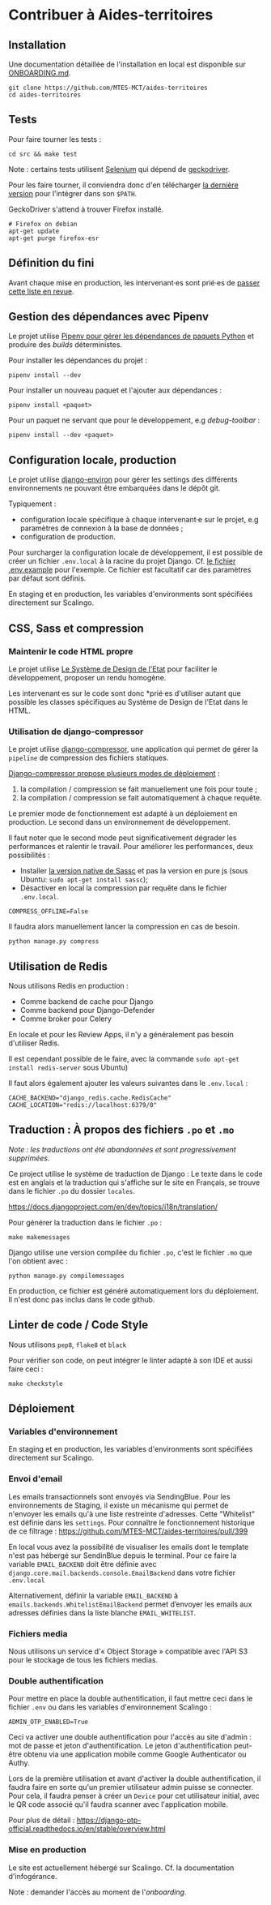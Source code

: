 # Contribuer à Aides-territoires

## Installation

Une documentation détaillée de l'installation en local est disponible sur [ONBOARDING.md](./ONBOARDING.md).

```
git clone https://github.com/MTES-MCT/aides-territoires
cd aides-territoires
```

## Tests

Pour faire tourner les tests :

```
cd src && make test
```

Note : certains tests utilisent [Selenium](https://selenium-python.readthedocs.io/index.html)
qui dépend de [geckodriver](https://firefox-source-docs.mozilla.org/testing/geckodriver/geckodriver/).

Pour les faire tourner, il conviendra donc d'en télécharger
[la dernière version](https://github.com/mozilla/geckodriver/releases) pour
l'intégrer dans son `$PATH`.

GeckoDriver s'attend à trouver Firefox installé.

    # Firefox on debian
    apt-get update
    apt-get purge firefox-esr

## Définition du fini

Avant chaque mise en production, les intervenant·es sont prié·es de [passer
cette liste en revue](./DOD.md).

## Gestion des dépendances avec Pipenv

Le projet utilise [Pipenv pour gérer les dépendances de paquets
Python](https://pipenv.readthedocs.io/en/latest/) et produire des *builds*
déterministes.

Pour installer les dépendances du projet :

    pipenv install --dev

Pour installer un nouveau paquet et l'ajouter aux dépendances :

    pipenv install <paquet>

Pour un paquet ne servant que pour le développement, e.g *debug-toolbar* :

    pipenv install --dev <paquet>

## Configuration locale, production

Le projet utilise [django-environ](http://django-environ.readthedocs.io/) pour
gérer les settings des différents environnements ne pouvant être embarquées
dans le dépôt git.

Typiquement :

 * configuration locale spécifique à chaque intervenant·e sur le projet, e.g
   paramètres de connexion à la base de données ;
 * configuration de production.

Pour surcharger la configuration locale de développement, il est possible de
créer un fichier `.env.local` à la racine du projet Django. Cf. [le fichier
.env.example](./src/.env.example) pour l'exemple. Ce fichier est facultatif car
des paramètres par défaut sont définis.

En staging et en production, les variables d'environments sont spécifiées directement sur Scalingo.

## CSS, Sass et compression

### Maintenir le code HTML propre

Le projet utilise [Le Système de Design de l'Etat](https://gouvfr.atlassian.net/wiki/spaces/DB/overview) pour faciliter le développement, proposer un rendu homogène. 

Les intervenant·es sur le code sont donc *prié·es d'utiliser autant que possible les classes
spécifiques au Système de Design de l'Etat dans le HTML.

### Utilisation de django-compressor

Le projet utilise
[django-compressor](https://django-compressor.readthedocs.io/), une application
qui permet de gérer la `pipeline` de compression des fichiers statiques.

[Django-compressor propose plusieurs modes de
déploiement](https://django-compressor.readthedocs.io/en/latest/scenarios/) :

 1) la compilation / compression se fait manuellement une fois pour toute ;
 2) la compilation / compression se fait automatiquement à chaque requête.

Le premier mode de fonctionnement est adapté à un déploiement en production. Le
second dans un environnement de développement.

Il faut noter que le second mode peut significativement dégrader les
performances et ralentir le travail. Pour améliorer les performances, deux
possibilités :

 * Installer [la version native de Sassc](https://github.com/sass/sassc) et pas
   la version en pure js (sous Ubuntu: `sudo apt-get install sassc`);
 * Désactiver en local la compression par requête dans le fichier `.env.local`.

```
COMPRESS_OFFLINE=False
```

Il faudra alors manuellement lancer la compression en cas de besoin.

    python manage.py compress

## Utilisation de Redis

Nous utilisons Redis en production :

- Comme backend de cache pour Django
- Comme backend pour Django-Defender
- Comme broker pour Celery

En locale et pour les Review Apps, il n'y a généralement pas besoin
d'utiliser Redis.

Il est cependant possible de le faire, avec la commande
`sudo apt-get install redis-server` sous Ubuntu)

Il faut alors également ajouter les valeurs suivantes dans le `.env.local` :

    CACHE_BACKEND="django_redis.cache.RedisCache"
    CACHE_LOCATION="redis://localhost:6379/0"

## Traduction : À propos des fichiers `.po` et `.mo`

_Note : les traductions ont été abandonnées et sont progressivement supprimées._

Ce project utilise le système de traduction de Django :
Le texte dans le code est en anglais et la traduction qui
s'affiche sur le site en Français, se trouve dans le fichier
`.po` du dossier `locales`.

https://docs.djangoproject.com/en/dev/topics/i18n/translation/

Pour générer la traduction dans le fichier `.po` :

    make makemessages

Django utilise une version compilée du fichier `.po`, c'est le
fichier `.mo` que l'on obtient avec :

    python manage.py compilemessages

En production, ce fichier est généré automatiquement lors du
déploiement. Il n'est donc pas inclus dans le code github.

## Linter de code / Code Style

Nous utilisons `pep8`, `flake8` et `black`

Pour vérifier son code, on peut intégrer le linter adapté à
son IDE et aussi faire ceci :

    make checkstyle

## Déploiement

### Variables d'environnement

En staging et en production, les variables d'environments sont spécifiées directement sur Scalingo.

### Envoi d'email

Les emails transactionnels sont envoyés via SendingBlue.
Pour les environnements de Staging, il existe un mécanisme qui permet de n'envoyer les emails qu'à une liste restreinte d'adresses.
Cette "Whitelist" est définie dans les `settings`.
Pour connaître le fonctionnement historique de ce filtrage : https://github.com/MTES-MCT/aides-territoires/pull/399

En local vous avez la possibilité de visualiser les emails dont le template n'est pas hébergé sur SendinBlue depuis le terminal. Pour ce faire la variable `EMAIL_BACKEND` doit être définie avec `django.core.mail.backends.console.EmailBackend` dans votre fichier `.env.local`

Alternativement, définir la variable `EMAIL_BACKEND` à `emails.backends.WhitelistEmailBackend` permet d’envoyer les emails aux adresses définies dans la liste blanche `EMAIL_WHITELIST`.

### Fichiers media

Nous utilisons un service d'« Object Storage » compatible avec l'API S3 pour le stockage de tous les fichiers medias.

### Double authentification

Pour mettre en place la double authentification, il faut mettre ceci dans le
fichier `.env` ou dans les variables d'environnement Scalingo :

    ADMIN_OTP_ENABLED=True

Ceci va activer une double authentification pour l'accès au site d'admin :
mot de passe et jeton d'authentification.
Le jeton d'authentification peut-être obtenu via une application mobile comme
Google Authenticator ou Authy.

Lors de la première utilisation et avant d'activer la double authentification,
il faudra faire en sorte qu'un premier utilisateur admin puisse se connecter.
Pour cela, il faudra penser à créer un `Device` pour cet utilisateur initial,
avec le QR code associé qu'il faudra scanner avec l'application mobile.

Pour plus de détail : https://django-otp-official.readthedocs.io/en/stable/overview.html

### Mise en production

Le site est actuellement hébergé sur Scalingo. Cf. la documentation d'infogérance.

Note : demander l'accès au moment de l'*onboarding*.
